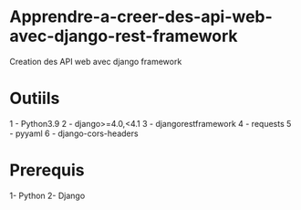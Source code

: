 # Apprendre-a-creer-des-api-web-avec-django-rest-framework
Creation des API web avec django framework

# Outiils
1 - Python3.9
2 - django>=4.0,<4.1
3 - djangorestframework
4 - requests
5 - pyyaml
6 - django-cors-headers

# Prerequis
1- Python
2- Django
